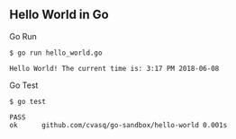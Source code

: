 ## Hello World in Go

Go Run
```
$ go run hello_world.go 

Hello World! The current time is: 3:17 PM 2018-06-08
```


Go Test
```
$ go test

PASS
ok      github.com/cvasq/go-sandbox/hello-world 0.001s
```
